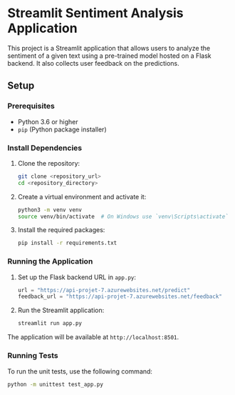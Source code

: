 # Streamlit Sentiment Analysis Application

This project is a Streamlit application that allows users to analyze the sentiment of a given text using a pre-trained model hosted on a Flask backend. It also collects user feedback on the predictions.

## Setup

### Prerequisites

- Python 3.6 or higher
- `pip` (Python package installer)

### Install Dependencies

1. Clone the repository:
    ```sh
    git clone <repository_url>
    cd <repository_directory>
    ```

2. Create a virtual environment and activate it:
    ```sh
    python3 -m venv venv
    source venv/bin/activate  # On Windows use `venv\Scripts\activate`
    ```

3. Install the required packages:
    ```sh
    pip install -r requirements.txt
    ```

### Running the Application

1. Set up the Flask backend URL in `app.py`:
    ```python
    url = "https://api-projet-7.azurewebsites.net/predict"
    feedback_url = "https://api-projet-7.azurewebsites.net/feedback"
    ```

2. Run the Streamlit application:
    ```sh
    streamlit run app.py
    ```

The application will be available at `http://localhost:8501`.

### Running Tests

To run the unit tests, use the following command:
```sh
python -m unittest test_app.py
